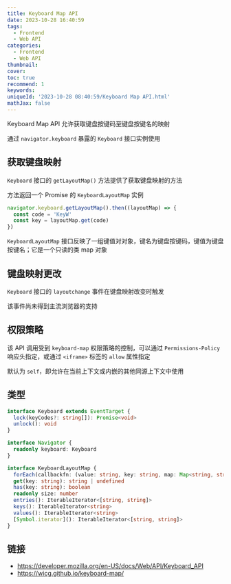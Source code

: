 ```yaml
---
title: Keyboard Map API
date: 2023-10-28 16:40:59
tags:
  - Frontend
  - Web API
categories:
  - Frontend
  - Web API
thumbnail:
cover:
toc: true
recommend: 1
keywords:
uniqueId: '2023-10-28 08:40:59/Keyboard Map API.html'
mathJax: false
---
```


Keyboard Map API 允许获取键盘按键码至键盘按键名的映射

通过 `navigator.keyboard` 暴露的 `Keyboard` 接口实例使用

## 获取键盘映射

`Keyboard` 接口的 `getLayoutMap()` 方法提供了获取键盘映射的方法

方法返回一个 Promise 的 `KeyboardLayoutMap` 实例

```js
navigator.keyboard.getLayoutMap().then((layoutMap) => {
  const code = 'KeyW'
  const key = layoutMap.get(code)
})
```

`KeyboardLayoutMap` 接口反映了一组键值对对象，键名为键盘按键码，键值为键盘按键名；它是一个只读的类 map 对象

## 键盘映射更改

`Keyboard` 接口的 `layoutchange` 事件在键盘映射改变时触发

该事件尚未得到主流浏览器的支持

## 权限策略

该 API 调用受到 `keyboard-map` 权限策略的控制，可以通过 `Permissions-Policy` 响应头指定，或通过 `<iframe>` 标签的 `allow` 属性指定

默认为 `self`，即允许在当前上下文或内嵌的其他同源上下文中使用

## 类型

```ts
interface Keyboard extends EventTarget {
  lock(keyCodes?: string[]): Promise<void>
  unlock(): void
}

interface Navigator {
  readonly keyboard: Keyboard
}

interface KeyboardLayoutMap {
  forEach(callbackfn: (value: string, key: string, map: Map<string, string>) => void, thisArg?: any): void
  get(key: string): string | undefined
  has(key: string): boolean
  readonly size: number
  entries(): IterableIterator<[string, string]>
  keys(): IterableIterator<string>
  values(): IterableIterator<string>
  [Symbol.iterator](): IterableIterator<[string, string]>
}
```

## 链接

* <https://developer.mozilla.org/en-US/docs/Web/API/Keyboard_API>
* <https://wicg.github.io/keyboard-map/>
